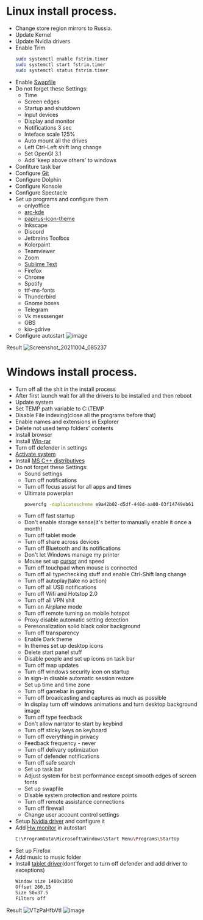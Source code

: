 # Linux install process.
* Change store region mirrors to Russia.
* Update Kernel
* Update Nvidia drivers
* Enable Trim
  ```bash
  sudo systemctl enable fstrim.timer
  sudo systemctl start fstrim.timer
  sudo systemctl status fstrim.timer
  ```
* Enable [Swapfile](https://wiki.manjaro.org/index.php?title=Swap)
* Do not forget these Settings:
  * Time
  * Screen edges
  * Startup and shutdown
  * Input devices
  * Display and monitor
  * Notifications 3 sec
  * Inteface scale 125%
  * Auto mount all the drives
  * Left Ctrl-Left shift lang change
  * Set OpenGl 3.1
  * Add 'keep above others' to windows
* Confiture task bar
* Configure [Git](https://docs.github.com/en/authentication/connecting-to-github-with-ssh/generating-a-new-ssh-key-and-adding-it-to-the-ssh-agent)
* Configure Dolphin
* Configure Konsole
* Configure Spectacle
* Set up programs and configure them
  * onlyoffice
  * [arc-kde](https://github.com/PapirusDevelopmentTeam/arc-kde)
  * [papirus-icon-theme](https://github.com/PapirusDevelopmentTeam/papirus-icon-theme)
  * Inkscape
  * Discord
  * Jetbrains Toolbox
  * Kolorpaint
  * Teamviewer
  * Zoom
  * [Sublime Text](https://github.com/searayeah/searayeah/tree/main/SublimeSetup)
  * Firefox
  * Chrome
  * Spotify
  * ttf-ms-fonts
  * Thunderbird
  * Gnome boxes
  * Telegram
  * Vk messsenger
  * OBS
  * kio-gdrive
* Configure autostart
![image](https://user-images.githubusercontent.com/57370975/135800713-0e81e4ec-d422-4f4f-83ef-895567dc62a6.png)

Result
![Screenshot_20211004_085237](https://user-images.githubusercontent.com/57370975/135800670-35721881-094f-42e0-9e59-e4001f336ea1.png)

# Windows install process.
* Turn off all the shit in the install process
* After first launch wait for all the drivers to be installed and then reboot
* Update system
* Set TEMP path variable to C:\TEMP
* Disable File indexing(close all the programs before that)
* Enable names and extensions in Explorer
* Delete not used temp folders' contents
* Install browser
* Install [Win-rar](https://www.rarlab.com/)
* Turn off defender in settings
* [Activate system](https://github.com/massgravel/Microsoft-Activation-Scripts)
* Install [MS C++ distributives](https://www.techpowerup.com/download/visual-c-redistributable-runtime-package-all-in-one/)
* Do not forget these Settings:
  * Sound settings
  * Turn off notifications
  * Turn off focus assist for all apps and times
  * Ultimate powerplan
    ```bash
    powercfg -duplicatescheme e9a42b02-d5df-448d-aa00-03f14749eb61 
    ```
  * Turn off fast startup
  * Don't enable storage sense(it's better to manually enable it once a month)
  * Turn off tablet mode
  * Turn off share across devices
  * Turn off Bluetooth and its notifications
  * Don't let Windows manage my printer
  * Mouse set up [cursor](//TO-DO) and speed
  * Turn off touchpad when mouse is connected
  * Turn off all typechecking stuff and enable Ctrl-Shift lang change
  * Turn off autoplay(take no action)
  * Turn off all USB notifications
  * Turn off Wifi and Hotstop 2.0
  * Turn off all VPN shit
  * Turn on Airplane mode
  * Turn off remote turning on mobile hotspot
  * Proxy disable automatic setting detection
  * Peresonalization solid black color background
  * Turn off transparency
  * Enable Dark theme
  * In themes set up desktop icons
  * Delete start panel stuff
  * Disable people and set up icons on task bar
  * Turn off map updates
  * Turn off windows security icon on startup
  * In sign-in disable automatic session restore
  * Set up time and time zone
  * Turn off gamebar in gaming
  * Turn off broadcasting and captures as much as possible
  * In display turn off windows animations and turn desktop background image
  * Turn off type feedback
  * Don't allow narrator to start by keybind
  * Turn off sticky keys on keyboard
  * Turn off everything in privacy
  * Feedback frequency - never
  * Turn off delivary optimization
  * Turn of defender notifications
  * Turn off safe search
  * Set up task bar
  * Adjust system for best performance except smooth edges of screen fonts
  * Set up swapfile
  * Disable system protection and restore points
  * Turn off remote assistance connections
  * Turn off firewall
  * Change user account control settings
* Setup [Nvidia driver](https://www.nvidia.com/Download/index.aspx) and configure it
* Add [Hw monitor](https://www.cpuid.com/softwares/hwmonitor.html) in autostart
  ```bash
  C:\ProgramData\Microsoft\Windows\Start Menu\Programs\StartUp
  ```
* Set up Firefox
* Add music to music folder
* Install [tablet driver](https://github.com/hawku/TabletDriver)(dont'forget to turn off defender and add driver to exceptions)
  ```bash
  Window size 1400x1050
  Offset 260,15
  Size 50x37.5
  Filters off
  ```

Result
![VTzPaHfbVtI](https://user-images.githubusercontent.com/57370975/135751155-bf95e04f-637d-40fe-a248-79d489cdbfc6.jpg)
![image](https://user-images.githubusercontent.com/57370975/136390358-1e36eba0-f5f3-44ff-a7db-051db97f4585.png)

